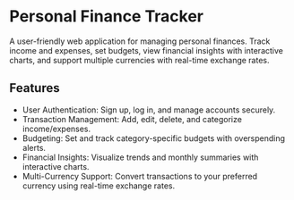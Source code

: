 # Personal Finance Tracker
A user-friendly web application for managing personal finances. Track income and expenses, set budgets, view financial insights with interactive charts, and support multiple currencies with real-time exchange rates.

## Features
- User Authentication: Sign up, log in, and manage accounts securely.
- Transaction Management: Add, edit, delete, and categorize income/expenses.
- Budgeting: Set and track category-specific budgets with overspending alerts.
- Financial Insights: Visualize trends and monthly summaries with interactive charts.
- Multi-Currency Support: Convert transactions to your preferred currency using real-time exchange rates.
